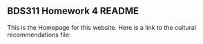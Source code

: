 ## BDS311 Homework 4 README

This is the Homepage for this website. Here is a link to the cultural recommendations file: 
